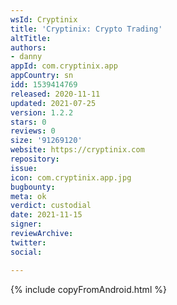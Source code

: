 ```yaml
---
wsId: Cryptinix
title: 'Cryptinix: Crypto Trading'
altTitle: 
authors:
- danny
appId: com.cryptinix.app
appCountry: sn
idd: 1539414769
released: 2020-11-11
updated: 2021-07-25
version: 1.2.2
stars: 0
reviews: 0
size: '91269120'
website: https://cryptinix.com
repository: 
issue: 
icon: com.cryptinix.app.jpg
bugbounty: 
meta: ok
verdict: custodial
date: 2021-11-15
signer: 
reviewArchive: 
twitter: 
social: 

---
```


{% include copyFromAndroid.html %}
